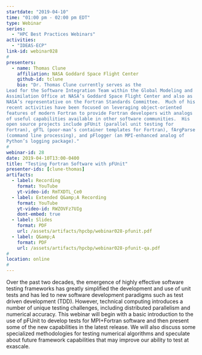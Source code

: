 ```yaml
---
startdate: "2019-04-10"
time: "01:00 pm - 02:00 pm EDT"
type: Webinar
series:
  - "HPC Best Practices Webinars"
activities:
  - "IDEAS-ECP"
link-id: webinar028
#
presenters:
  - name: Thomas Clune
    affiliation: NASA Goddard Space Flight Center
    github-id: tclune
    bio: "Dr. Thomas Clune currently serves as the
Lead for the Software Integration Team within the Global Modeling and
Assimilation Office at NASA’s Goddard Space Flight Center and also as
NASA’s representative on the Fortran Standards Committee.  Much of his
recent activities have been focused on leveraging object-oriented
features of modern Fortran to provide Fortran developers with analogs
of useful capabilities available in other software communities.  His
open source projects include pFUnit (parallel unit testing for
Fortran), gFTL (poor-man’s container templates for Fortran), fArgParse
(command line processing), and pFlogger (an MPI-enhanced analog of
Python’s logging package)."
#
webinar-id: 28
date: 2019-04-10T13:00-0400
title: "Testing Fortran Software with pFUnit"
presenter-ids: [clune-thomas]
artifacts:
  - label: Recording
    format: YouTube
    yt-video-id: RmTXDTL_Ce0
  - label: Extended Q&amp;A Recording
    format: YouTube
    yt-video-id: RWZOVFz7UIg
    dont-embed: true
  - label: Slides
    format: PDF
    url: /assets/artifacts/hpcbp/webinar028-pfunit.pdf
  - label: Q&amp;A
    format: PDF
    url: /assets/artifacts/hpcbp/webinar028-pfunit-qa.pdf
#
location: online
#
---
```

Over the past two decades, the emergence of highly effective software
testing frameworks has greatly simplified the development and use of
unit tests and has led to new software development paradigms such as
test driven development (TDD). However, technical computing introduces
a number of unique testing challenges, including distributed
parallelism and numerical accuracy. This webinar will begin with a
basic introduction to the use of pFUnit to develop tests for
MPI+Fortran software and then present some of the new capabilities in
the latest release. We will also discuss some specialized
methodologies for testing numerical algorithms and speculate about
future framework capabilities that may improve our ability to test at
exascale.
